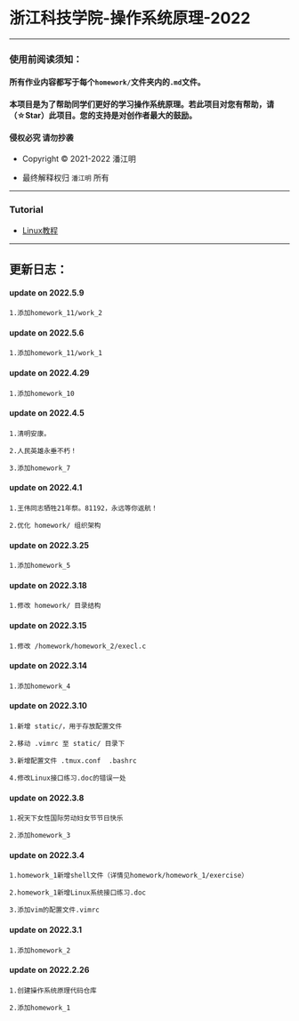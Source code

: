 # 浙江科技学院-操作系统原理-2022

***

### 使用前阅读须知：

#### 所有作业内容都写于每个`homework/`文件夹内的`.md`文件。

#### 本项目是为了帮助同学们更好的学习操作系统原理。若此项目对您有帮助，请（☆Star）此项目。您的支持是对创作者最大的鼓励。

#### 侵权必究 请勿抄袭

- Copyright © 2021-2022 潘江明

- 最终解释权归 `潘江明` 所有

***

### Tutorial

- [Linux教程](https://wiki.pjmcode.top/linux/first_work/)

---

## 更新日志：

#### update on 2022.5.9
```
1.添加homework_11/work_2
```

#### update on 2022.5.6
```
1.添加homework_11/work_1
```

#### update on 2022.4.29
```
1.添加homework_10
```

#### update on 2022.4.5
```
1.清明安康。

2.人民英雄永垂不朽！

3.添加homework_7
```

#### update on 2022.4.1
```
1.王伟同志牺牲21年祭。81192，永远等你返航！

2.优化 homework/ 组织架构
```

#### update on 2022.3.25
```
1.添加homework_5
```

#### update on 2022.3.18
```
1.修改 homework/ 目录结构
```

#### update on 2022.3.15
```
1.修改 /homework/homework_2/execl.c
```

#### update on 2022.3.14
```
1.添加homework_4
```

#### update on 2022.3.10
```
1.新增 static/，用于存放配置文件

2.移动 .vimrc 至 static/ 目录下

3.新增配置文件 .tmux.conf  .bashrc

4.修改Linux接口练习.doc的错误一处
```


#### update on 2022.3.8
```
1.祝天下女性国际劳动妇女节节日快乐

2.添加homework_3
```

#### update on 2022.3.4
```
1.homework_1新增shell文件（详情见homework/homework_1/exercise）

2.homework_1新增Linux系统接口练习.doc

3.添加vim的配置文件.vimrc
```

#### update on 2022.3.1
```
1.添加homework_2
```

#### update on 2022.2.26
```
1.创建操作系统原理代码仓库

2.添加homework_1
```
